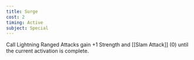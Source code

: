 ```yaml
---
title: Surge
cost: 2
timing: Active
subject: Special
---
```

Call Lightning Ranged Attacks gain +1 Strength and [[Slam Attack]] (0) until the current activation is complete.